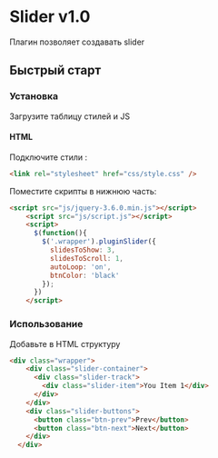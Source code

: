 # Slider v1.0

Плагин позволяет создавать slider

## Быстрый старт

### Установка

Загрузите таблицу стилей и JS

#### HTML

Подключите стили :

```html
<link rel="stylesheet" href="css/style.css" />
```

Поместите скрипты в нижнюю часть: 

```html
<script src="js/jquery-3.6.0.min.js"></script>
    <script src="js/script.js"></script>
    <script>
      $(function(){
        $('.wrapper').pluginSlider({
          slidesToShow: 3,
          slidesToScroll: 1,
          autoLoop: 'on',
          btnColor: 'black'
        });
      })
    </script>
```

### Использование
Добавьте в HTML структуру

``` html
<div class="wrapper">
    <div class="slider-container">
      <div class="slider-track">
        <div class="slider-item">You Item 1</div>
      </div>
    </div>
    <div class="slider-buttons">
      <button class="btn-prev">Prev</button>
      <button class="btn-next">Next</button>
    </div>
  </div>
```
